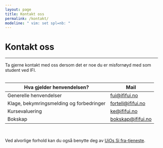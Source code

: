 ```yaml
---
layout: page
title: Kontakt oss
permalink: /kontakt/
modeline: " vim: set spl=nb: "
---
```


# Kontakt oss

---

Ta gjerne kontakt med oss dersom det er noe du er misfornøyd med som student ved IFI. 
<br><br>
<table class="table">
  <thead>
    <tr>
      <th scope="col">Hva gjelder henvendelsen?</th>
      <th scope="col">Mail</th>
    </tr>
  </thead>
  <tbody>
    <tr>
      <td>Generelle henvendelser</td>
      <td><a href="mailto:fui@ififui.no">fui@ififui.no</a></td>
    </tr>
    <tr>
      <td>Klage, bekymringsmelding og forbedringer</td>
      <td><a href="mailto:fortell@ififui.no">fortell@ififui.no</a></td>
    </tr>
    <tr>
      <td>Kursevaluering</td>
      <td><a href="mailto:ke@ififui.no">ke@ififui.no</a></td>
    </tr>
    <tr>
      <td>Bokskap</td>
      <td><a href="mailto:bokskap@ififui.no">bokskap@ififui.no</a></td>
    </tr>
  </tbody>
</table>
<br>

<!-- Hvis du har noen andre generelle tilbakemeldinger, klager, ris eller ros, kan du skrive det anonymt på [denne lenken](https://response.questback.com/questback/fuiklager/).
<br> -->

Ved alvorlige forhold kan du også benytte deg av [UiOs Si fra-tjeneste](https://www.uio.no/studier/kontakt/si-fra/).
